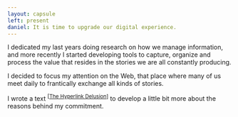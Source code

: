 ```yaml
---
layout: capsule
left: present
daniel: It is time to upgrade our digital experience.
---
```

I dedicated my last years doing research on how we manage information, and more recently I started developing tools to capture, organize and process the value that resides in the stories we are all constantly producing. 

I decided to focus my attention on the Web, that place where many of us meet daily to frantically exchange all kinds of stories.

I wrote a text <sup>[<a href="https://danielarmengolaltayo.github.io/hyperlink/index.html">The Hyperlink Delusion</a>]</sup> to develop a little bit more about the reasons behind my commitment.
